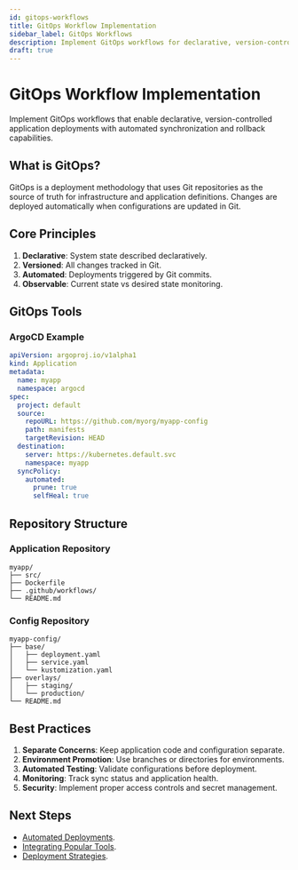 ```yaml
---
id: gitops-workflows
title: GitOps Workflow Implementation
sidebar_label: GitOps Workflows
description: Implement GitOps workflows for declarative, version-controlled application deployments
draft: true
---
```


# GitOps Workflow Implementation

Implement GitOps workflows that enable declarative, version-controlled application deployments with automated synchronization and rollback capabilities.

## What is GitOps?

GitOps is a deployment methodology that uses Git repositories as the source of truth for infrastructure and application definitions. Changes are deployed automatically when configurations are updated in Git.

## Core Principles

1. **Declarative**: System state described declaratively.
2. **Versioned**: All changes tracked in Git.
3. **Automated**: Deployments triggered by Git commits.
4. **Observable**: Current state vs desired state monitoring.

## GitOps Tools

### ArgoCD Example
```yaml
apiVersion: argoproj.io/v1alpha1
kind: Application
metadata:
  name: myapp
  namespace: argocd
spec:
  project: default
  source:
    repoURL: https://github.com/myorg/myapp-config
    path: manifests
    targetRevision: HEAD
  destination:
    server: https://kubernetes.default.svc
    namespace: myapp
  syncPolicy:
    automated:
      prune: true
      selfHeal: true
```

## Repository Structure

### Application Repository
```
myapp/
├── src/
├── Dockerfile
├── .github/workflows/
└── README.md
```

### Config Repository
```
myapp-config/
├── base/
│   ├── deployment.yaml
│   ├── service.yaml
│   └── kustomization.yaml
├── overlays/
│   ├── staging/
│   └── production/
└── README.md
```

## Best Practices

1. **Separate Concerns**: Keep application code and configuration separate.
2. **Environment Promotion**: Use branches or directories for environments.
3. **Automated Testing**: Validate configurations before deployment.
4. **Monitoring**: Track sync status and application health.
5. **Security**: Implement proper access controls and secret management.

## Next Steps

- [Automated Deployments](./automated-deployments.md).
- [Integrating Popular Tools](./integrating-popular-tools.md).
- [Deployment Strategies](../deployment-strategies/blue-green-deployments.md). 